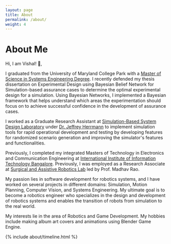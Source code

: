 ```yaml
---
layout: page
title: About
permalink: /about/
weight: 4
---
```


# **About Me**

<!-- Hi I am **{{ site.author.name }}** :wave:,<br> -->
Hi, I am Vishal! :wave:,<br>

I graduated from the University of Maryland College Park with a [Master of Science in Systems Engineering Degree](https://isr.umd.edu/education/msse-degree). I recently defended my thesis dissertation on Experimental Design using Bayesian Belief Network for Simulation-based assurance cases to determine the optimal experimental design for a simulation. Using Bayesian Networks, I implemented a Bayesian framework that helps understand which areas the experimentation should focus on to achieve successful confidence in the development of assurance cases.

I worked as a Graduate Research Assistant at [Simulation-Based System Design Laboratory](https://enme.umd.edu/research/simulation-based-system-design-laboratory) under [Dr. Jeffrey Herrmann](https://enme.umd.edu/clark/faculty/547/Jeffrey-Herrmann) to implement simulation tools for rapid operational development and testing by developing features for randomized scenario generation and improving the simulator's features and functionalities.

Previously, I completed my integrated Masters of Technology in Electronics and Communication Engineering at [International Institute of Information Technology Bangalore](https://www.iiitb.ac.in/). Previously, I was employed as a Research Associate at [Surgical and Assistive Robotics Lab](https://www.iiitb.ac.in/sarl/sarl.html) led by Prof. Madhav Rao.

My passion lies in software development for robotics systems, and I have worked on several projects in different domains: Simulation, Motion Planning, Computer Vision, and Systems Engineering. My ultimate goal is to become a robotics engineer who specializes in the design and development of robotics systems and enables the transition of robots from simulation to the real world.

My interests lie in the area of Robotics and Game Development. My hobbies include making album art covers and animations using Blender Game Engine.

<!-- <div class="row">
{% include about/skills.html title="Programming Skills" source=site.data.programming-skills %}
{% include about/skills.html title="Other Skills" source=site.data.other-skills %}
</div> -->

<div class="row">
{% include about/timeline.html %}
</div>
